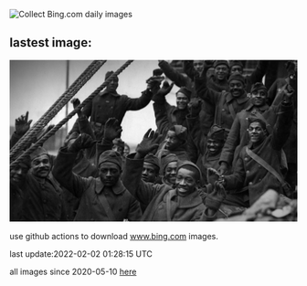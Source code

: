 ![Collect Bing.com daily images](https://github.com/counter2015/bing-daily-images/workflows/Collect%20Bing.com%20daily%20images/badge.svg)
## lastest image:
![](images/HarlemHellfighters.jpg)

use github actions to download www.bing.com images.

last update:2022-02-02 01:28:15 UTC

all images since 2020-05-10 [here](https://github.com/counter2015/bing-daily-images/tree/master/images) 
